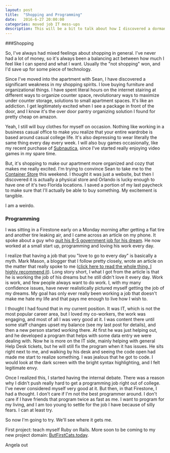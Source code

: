 ```yaml
---
layout: post
title:  "Shopping and Programming"
date:   2016-6-27 20:00:00
categories: moved job IT mess-ups
description: This will be a bit to talk about how I discovered a dormant part of myself while shopping for my apartment (cause I promised last time, I didn't forget!), and also to explain a revelation I had recently about my career path goals.
---
```

###Shopping

So, I've always had mixed feelings about shopping in general. I've never had a lot of money, so it's always been a balancing act between how much I feel like I can spend and what I want. Usually the "not shopping" won, and I'd save up for some piece of technology.

Since I've moved into the apartment with Sean, I have discovered a significant weakness in my shopping spirits. I love buying furniture and organizational things. I have spent literal hours on the internet stairing at different ways to organize counter space, revolutionary ways to maximize under counter storage, solutions to small apartment spaces. It's like an addiction. I get legitimately excited when I see a package in front of the door, and I know it's the over door pantry organizing solution I found for pretty cheap on amazon.

Yeah, I still will buy clothes for myself on occasion. Nothing like working in a business casual office to make you realize that your entire wardrobe is based around casual college life. It's also depressing to wear literally the same thing every day every week. I will also buy games occasionally, like my recent purchase of [Subnautica], since I've started really enjoying video games in my spare time.

But, it's shopping to make our apartment more organized and cozy that makes me really excited. I'm trying to convince Sean to take me to the [Container Store] this weekend. I thought it was just a website, but then I discovered it is actually a physical store and Orlando is lucky enough to have one of it's two Florida locations. I saved a portion of my last paycheck to make sure that I'll actually be able to buy something. My excitement is tangible.

I am a weirdo.

### Programming

I was sitting in a Firestone early on a Monday morning after getting a flat tire and another tire leaking air, and I came across an article on my phone. It spoke about a guy who [quit his 8-5 government job for his dream]. He now worked at a small start up, programming and loving his work every day.

I realize that having a job that you "love to go to every day" is basically a myth. Mark Mason, a blogger that I follow pretty closely, wrote an article on the matter that really spoke to me ([click here to read the whole thing, I highly recommend it]). Long story short, I what I got from the article is that he is working the job of his dreams but he still didn't love it every day. Work is work, and few people always want to do work. I, with my many confidence issues, have never realistically pictured myself getting the job of my dreams. My goal has only ever really been working a job that doesn't make me hate my life and that pays me enough to live how I wish to.

I thought I had found that in my current position. It was IT, which is not the most popular career area, but I loved my co-workers, the work was engaging, and most of all I was very good at it. I was content there until some staff changes upset my balance (see my last post for details), and then a new person started working there. At first he was just helping out, and he developed a program that helps with some data entry we were dealing with. Now he is more on the IT side, mainly helping with general Help Desk tickets, but he will still fix the program when it has issues. He sits right next to me, and walking by his desk and seeing the code open had made me start to realize something. I was jealous that he got to code. I would look at the dark screen with the bright syntax highlighting, and I felt legitimate envy.

Once I realized this, I started having the internal debate. There was a reason why I didn't push really hard to get a programming job right out of college. I've never considered myself very good at it. But then, in that Firestone, I had a thought. I don't care if I'm not the best programmer around. I don't care if I have friends that program twice as fast as me. I want to program for my living, and I am too young to settle for the job I have because of silly fears. I can at least try. 

So now I'm going to try. We'll see where it gets me. 

First project: teach myself Ruby on Rails. More soon to be coming to my new project domain: [ButFirstCats.today].

Angela out 

[Subnautica]:http://store.steampowered.com/app/264710
[Container Store]:http://www.containerstore.com/
[quit his 8-5 government job for his dream]:http://adzerk.com/blog/2015/11/getting-your-first-programming-job-not-as-hard-as-you-think/
[click here to read the whole thing, I highly recommend it]:http://markmanson.net/passion
[ButFirstCats.today]:http://www.butfirstcats.today/
